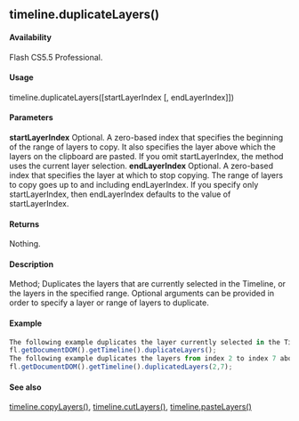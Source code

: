## timeline.duplicateLayers()

#### Availability

Flash CS5.5 Professional.

#### Usage

timeline.duplicateLayers(\[startLayerIndex \[, endLayerIndex\]\])

#### Parameters

**startLayerIndex** Optional. A zero-based index that specifies the beginning of the range of layers to copy. It also specifies the layer above which the layers on the clipboard are pasted. If you omit startLayerIndex, the method uses the current layer selection.
**endLayerIndex** Optional. A zero-based index that specifies the layer at which to stop copying. The range of layers to copy goes up to and including endLayerIndex. If you specify only startLayerIndex, then endLayerIndex defaults to the value of startLayerIndex.

#### Returns

Nothing.

#### Description

Method; Duplicates the layers that are currently selected in the Timeline, or the layers in the specified range. Optional arguments can be provided in order to specify a layer or range of layers to duplicate.

#### Example

```javascript
The following example duplicates the layer currently selected in the Timeline:
fl.getDocumentDOM().getTimeline().duplicateLayers();
The following example duplicates the layers from index 2 to index 7 above layer index 2:
fl.getDocumentDOM().getTimeline().duplicatedLayers(2,7);

```
#### See also

[timeline.copyLayers()](#!AdobeDocs/developers-animatesdk-docs/test/Timeline_object/timelin7.md), [timeline.cutLayers()](#!AdobeDocs/developers-animatesdk-docs/test/Timeline_object/timeli15.md), [timeline.pasteLayers()](#!AdobeDocs/developers-animatesdk-docs/test/Timeline_object/timeli35.md)
